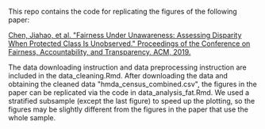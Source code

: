 This repo contains the code for replicating the figures of the following paper:

[Chen, Jiahao, et al. "Fairness Under Unawareness: Assessing Disparity When Protected Class Is Unobserved." Proceedings of the Conference on Fairness, Accountability, and Transparency. ACM, 2019.](https://arxiv.org/pdf/1811.11154.pdf)


The data downloading instruction and data preprocessing instruction are included in the data_cleaning.Rmd. After downloading the data and obtaining the cleaned data "hmda\_census\_combined.csv", the figures in the paper can be replicated via the code in data\_analysis\_fat.Rmd. We used a stratified subsample (except the last figure) to speed up the plotting, so the figures may be slightly different from the figures in the paper that use the whole sample. 
